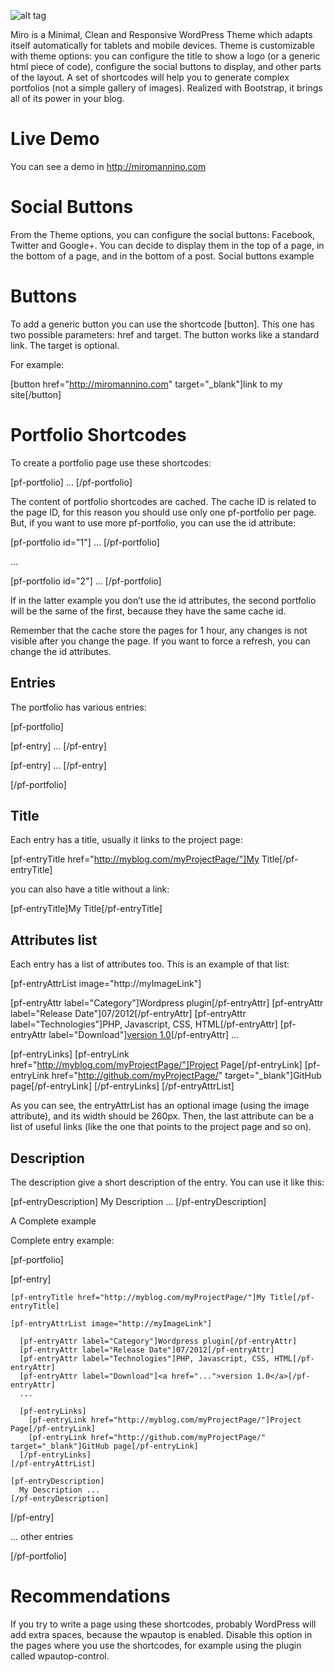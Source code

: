 ![alt tag](https://raw.github.com/miromannino/MiroWPTheme/master/screenshot.png)

Miro is a Minimal, Clean and Responsive WordPress Theme which adapts itself automatically for tablets and mobile devices. Theme is customizable with theme options: you can configure the title to show a logo (or a generic html piece of code), configure the social buttons to display, and other parts of the layout. A set of shortcodes will help you to generate complex portfolios (not a simple gallery of images). Realized with Bootstrap, it brings all of its power in your blog.

# Live Demo

You can see a demo in http://miromannino.com


# Social Buttons

From the Theme options, you can configure the social buttons: Facebook, Twitter and Google+. You can decide to display them in the top of a page, in the bottom of a page, and in the bottom of a post. Social buttons example


# Buttons

To add a generic button you can use the shortcode [button]. This one has two possible parameters: href and target. The button works like a standard link. The target is optional.

For example:

[button href="http://miromannino.com" target="_blank"]link to my site[/button]


# Portfolio Shortcodes

To create a portfolio page use these shortcodes:

[pf-portfolio]
  ...
[/pf-portfolio]

The content of portfolio shortcodes are cached. The cache ID is related to the page ID, for this reason you should use only one pf-portfolio per page. But, if you want to use more pf-portfolio, you can use the id attribute:

[pf-portfolio id="1"]
  ...
[/pf-portfolio]

  ...

[pf-portfolio id="2"]
  ...
[/pf-portfolio]

If in the latter example you don’t use the id attributes, the second portfolio will be the same of the first, because they have the same cache id.

Remember that the cache store the pages for 1 hour, any changes is not visible after you change the page. If you want to force a refresh, you can change the id attributes.


## Entries

The portfolio has various entries:

[pf-portfolio]
	
  [pf-entry]
    ...
  [/pf-entry]

  [pf-entry]
    ...
  [/pf-entry]
	
[/pf-portfolio]


## Title

Each entry has a title, usually it links to the project page:

[pf-entryTitle href="http://myblog.com/myProjectPage/"]My Title[/pf-entryTitle]

you can also have a title without a link:

[pf-entryTitle]My Title[/pf-entryTitle]

## Attributes list

Each entry has a list of attributes too. This is an example of that list:

[pf-entryAttrList image="http://myImageLink"]

  [pf-entryAttr label="Category"]Wordpress plugin[/pf-entryAttr]
  [pf-entryAttr label="Release Date"]07/2012[/pf-entryAttr]
  [pf-entryAttr label="Technologies"]PHP, Javascript, CSS, HTML[/pf-entryAttr]
  [pf-entryAttr label="Download"]<a href="...">version 1.0</a>[/pf-entryAttr]
  ...
			
  [pf-entryLinks]
    [pf-entryLink href="http://myblog.com/myProjectPage/"]Project Page[/pf-entryLink]
    [pf-entryLink href="http://github.com/myProjectPage/" target="_blank"]GitHub page[/pf-entryLink]
  [/pf-entryLinks]
[/pf-entryAttrList]

As you can see, the entryAttrList has an optional image (using the image attribute), and its width should be 260px. Then, the last attribute can be a list of useful links (like the one that points to the project page and so on).


## Description

The description give a short description of the entry. You can use it like this:

[pf-entryDescription]
  My Description ...
[/pf-entryDescription]

A Complete example

Complete entry example:

[pf-portfolio]

  [pf-entry]

    [pf-entryTitle href="http://myblog.com/myProjectPage/"]My Title[/pf-entryTitle]

    [pf-entryAttrList image="http://myImageLink"]

      [pf-entryAttr label="Category"]Wordpress plugin[/pf-entryAttr]
      [pf-entryAttr label="Release Date"]07/2012[/pf-entryAttr]
      [pf-entryAttr label="Technologies"]PHP, Javascript, CSS, HTML[/pf-entryAttr]
      [pf-entryAttr label="Download"]<a href="...">version 1.0</a>[/pf-entryAttr]
      ...
			
      [pf-entryLinks]
        [pf-entryLink href="http://myblog.com/myProjectPage/"]Project Page[/pf-entryLink]
        [pf-entryLink href="http://github.com/myProjectPage/" target="_blank"]GitHub page[/pf-entryLink]
      [/pf-entryLinks]
    [/pf-entryAttrList]

    [pf-entryDescription]
      My Description ...
    [/pf-entryDescription]

  [/pf-entry]
	
  ... other entries
	
[/pf-portfolio]


# Recommendations

If you try to write a page using these shortcodes, probably WordPress will add extra spaces, because the wpautop is enabled. Disable this option in the pages where you use the shortcodes, for example using the plugin called wpautop-control.
